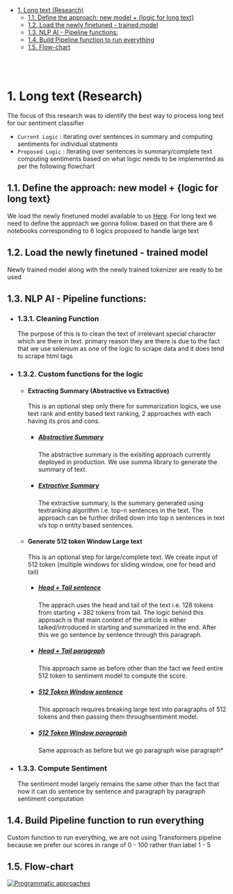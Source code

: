 - [1. Long text (Research)](#1-long-text-research)
  - [1.1. Define the approach: new model + {logic for long text}](#11-define-the-approach-new-model--logic-for-long-text)
  - [1.2. Load the newly finetuned - trained model](#12-load-the-newly-finetuned---trained-model)
  - [1.3. NLP AI - Pipeline functions:](#13-nlp-ai---pipeline-functions)
  - [1.4. Build Pipeline function to run everything](#14-build-pipeline-function-to-run-everything)
  - [1.5. Flow-chart](#15-flow-chart)

<br>
</br>



# 1. Long text (Research)
The focus of this research was to identify the best way to process long text for our sentiment classifier
- `Current Logic` : Iterating over sentences in summary and computing sentiments for individual statments
- `Proposed Logic` : Iterating over sentences in summary/complete text computing sentiments based on what logic needs to be implemented as per the following flowchart

## 1.1. Define the approach: new model + {logic for long text}
We load the newly finetuned model available to us [Here](#step-6-fine-tuning-and-training-the-model). For long text we need to define the approach we gonna follow. based on that there are 6 notebooks corresponding to 6 logics proposed to handle large text
## 1.2. Load the newly finetuned - trained model
Newly trained model along with the newly trained tokenizer are ready to be used
## 1.3. NLP AI - Pipeline functions:
 - ### 1.3.1. Cleaning Function
    The purpose of this is to clean the text of irrelevant special character which are there in text. primary reason they are there is due to the fact that we use selenium as one of the logic to scrape data and it does tend to scrape html tags  
 - ### 1.3.2. Custom functions for the logic
      - #### Extracting Summary (Abstractive vs Extractive)
        This is an optional step only there for summarization logics, we use text rank and entity based text ranking, 2 approaches with each having its pros and cons.
        -  ##### [Abstractive Summary](longer%20text%20research/long_sentence_abstrative_summary.ipynb)
            The abstractive summary is the exisiting approach currently deployed in production. We use summa library to generate the summary of text.
        -  ##### [Extractive Summary](longer%20text%20research/long_sentence_textrank.ipynb)
            The extractive summary, is the summary generated using textranking algorithm i.e. top-n sentences in the text. The approach can be further drilled down into top n sentences in text v/s top n entity based sentences. 
      - #### Generate 512 token Window Large text
        This is an optional step for large/complete text. We create input of 512 token (multiple windows for sliding window, one for head and tail)
        -  ##### [Head + Tail sentence](longer%20text%20research/long_sentence_head_tail_sent.ipynb)
            The apprach uses the head and tail of the text i.e. 128 tokens from starting + 382 tokens from tail. The logic behind this approach is that main context of the article is either talked/introduced in starting and summarized in the end. After this we go sentence by sentence through this paragraph. 
        -  ##### [Head + Tail paragraph](longer%20text%20research/long_sentence_head_tail_512win_para.ipynb)
            This approach same as before other than the fact we feed entire 512 token to sentiment model to compute the score.  
        -  ##### [512 Token Window sentence](longer%20text%20research/long_sentence_new_model_sent.ipynb)
            This approach requires breaking large text into paragraphs of 512 tokens and then passing them throughsentiment model.  
        -  ##### [512 Token Window paragraph](longer%20text%20research/long_sentence_new_model_512win.ipynb)
            Same approach as before but we go paragraph wise paragraph*  

 - ### 1.3.3. Compute Sentiment
  
    The sentiment model largely remains the same other than the fact that now it can do sentence by sentence and paragraph by paragraph sentiment computation
## 1.4. Build Pipeline function to run everything
Custom function to run everything, we are not using Transformers pipeline because we prefer our scores in range of 0 - 100 rather than label 1 - 5

## 1.5. Flow-chart
[![Programmatic approaches](https://mermaid.ink/img/pako:eNqFkkGPmzAQhf-K5WsTAoaAF6mVqg3btN29dHMq6cHBBqyAjWDYhCL-e22SrHJoVZ_s9z2_Gdkz4kxzgWOcV_qUlawFtNvsFTLrcXzWqkAgzjCh5fLTZnzt65q1w3TlVkzGR103lQCBdtZ4QRuLntLkDC3LQL4JdL3668KfLP-W2hvoB1NHqYp78j1NFEgYUK6zvhMc_cU4l_iSfj50_6iRWMM23QrG0Qe0Y7JCH9HaI-jKt5a_pNmtfYtAH4W651_TTigQKhPoMKDb_r7C_x3PqY3uKslN9-gkFdcntEQNa1nRsqa8evEC16KtmeTmN0ar7TGUohZ7HJstZ-1xj_dqMj7Wg34dVIZjaHuxwH3DGYiNtHk1jnNWde9qwiXo9l2sNOPCHEcMQ2P_vZAdmMhMq1wWVu_bysglQNPFq5XFTiGh7A-OeapVJ7kdkvLtIVyFJKSM-CKMfLb2fZ4dvAeak8DLeeR6hOFpWuCGqZ9a17dWxdzOy2Xm5tGbLbbwGcfUc6jnR1HguZTSMCILPOCYEOJ4lK6p70eBS_wgMLm_51DXMXIYhdRUpcT1w3D6A-zc4JQ?type=png)](https://mermaid.live/edit#pako:eNqFkkGPmzAQhf-K5WsTAoaAF6mVqg3btN29dHMq6cHBBqyAjWDYhCL-e22SrHJoVZ_s9z2_Gdkz4kxzgWOcV_qUlawFtNvsFTLrcXzWqkAgzjCh5fLTZnzt65q1w3TlVkzGR103lQCBdtZ4QRuLntLkDC3LQL4JdL3668KfLP-W2hvoB1NHqYp78j1NFEgYUK6zvhMc_cU4l_iSfj50_6iRWMM23QrG0Qe0Y7JCH9HaI-jKt5a_pNmtfYtAH4W651_TTigQKhPoMKDb_r7C_x3PqY3uKslN9-gkFdcntEQNa1nRsqa8evEC16KtmeTmN0ar7TGUohZ7HJstZ-1xj_dqMj7Wg34dVIZjaHuxwH3DGYiNtHk1jnNWde9qwiXo9l2sNOPCHEcMQ2P_vZAdmMhMq1wWVu_bysglQNPFq5XFTiGh7A-OeapVJ7kdkvLtIVyFJKSM-CKMfLb2fZ4dvAeak8DLeeR6hOFpWuCGqZ9a17dWxdzOy2Xm5tGbLbbwGcfUc6jnR1HguZTSMCILPOCYEOJ4lK6p70eBS_wgMLm_51DXMXIYhdRUpcT1w3D6A-zc4JQ)
